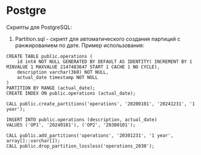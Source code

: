 # Postgre
Скрипты для PostgreSQL:

1. Partition.sql - скрипт для автоматического создания партиций с ранжированием по дате. Пример использования:
```   
CREATE TABLE public.operations (
	id int4 NOT NULL GENERATED BY DEFAULT AS IDENTITY( INCREMENT BY 1 MINVALUE 1 MAXVALUE 2147483647 START 1 CACHE 1 NO CYCLE),
	description varchar(360) NOT NULL,
	actual_date timestamp NOT NULL
)
PARTITION BY RANGE (actual_date);
CREATE INDEX ON public.operations (actual_date);

CALL public.create_partitions('operations', '20200101', '20241231', '1 year');

INSERT INTO public.operations (description, actual_date)
VALUES ('OP1', '20240101'), ('OP2', '20300101');

CALL public.add_partitions('operations', '20301231', '1 year', array[]::varchar[]);
CALL public.drop_partition_lossless('operations_2030');
```
